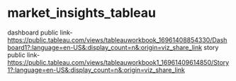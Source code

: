 # market_insights_tableau
dashboard public link-https://public.tableau.com/views/tableauworkbook_16961408854330/Dashboard1?:language=en-US&:display_count=n&:origin=viz_share_link
story  public link-https://public.tableau.com/views/tableauworkbook1_16961409614850/Story1?:language=en-US&:display_count=n&:origin=viz_share_link
